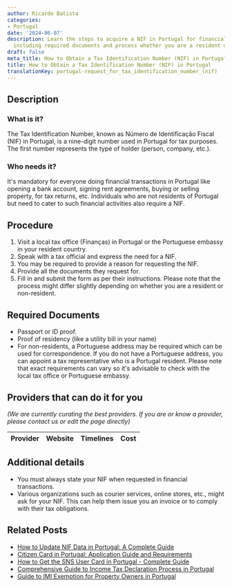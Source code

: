 ```yaml
---
author: Ricardo Batista
categories:
- Portugal
date: '2024-06-07'
description: Learn the steps to acquire a NIF in Portugal for financial activities
  including required documents and process whether you are a resident or non-resident.
draft: false
meta_title: How to Obtain a Tax Identification Number (NIF) in Portugal
title: How to Obtain a Tax Identification Number (NIF) in Portugal
translationKey: portugal-request_for_tax_identification_number_(nif)
---
```


## Description
### What is it?
The Tax Identification Number, known as Número de Identificação Fiscal (NIF) in Portugal, is a nine-digit number used in Portugal for tax purposes. The first number represents the type of holder (person, company, etc.). 

### Who needs it?
It's mandatory for everyone doing financial transactions in Portugal like opening a bank account, signing rent agreements, buying or selling property, for tax returns, etc. Individuals who are not residents of Portugal but need to cater to such financial activities also require a NIF.

## Procedure
1. Visit a local tax office (Finanças) in Portugal or the Portuguese embassy in your resident country.
2. Speak with a tax official and express the need for a NIF.
3. You may be required to provide a reason for requesting the NIF.
4. Provide all the documents they request for.
5. Fill in and submit the form as per their instructions.
Please note that the process might differ slightly depending on whether you are a resident or non-resident.

## Required Documents
- Passport or ID proof.
- Proof of residency (like a utility bill in your name)
- For non-residents, a Portuguese address may be required which can be used for correspondence. If you do not have a Portuguese address, you can appoint a tax representative who is a Portugal resident.
Please note that exact requirements can vary so it's advisable to check with the local tax office or Portuguese embassy.

## Providers that can do it for you

_(We are currently curating the best providers. If you are or know a provider, please contact us or edit the page directly)_

| Provider        |     Website     |     Timelines    |       Cost      |
| :-------------: | :-------------: |  :-------------: | :-------------: |

## Additional details
- You must always state your NIF when requested in financial transactions.
- Various organizations such as courier services, online stores, etc., might ask for your NIF. This can help them issue you an invoice or to comply with their tax obligations.


## Related Posts

- [How to Update NIF Data in Portugal: A Complete Guide](https://tramitit.com/guides/portugal/request_for_change_of_nif_data/)
- [Citizen Card in Portugal: Application Guide and Requirements](https://tramitit.com/guides/portugal/request_for_citizen_card/)
- [How to Get the SNS User Card in Portugal - Complete Guide](https://tramitit.com/guides/portugal/request_for_sns_user_card/)
- [Comprehensive Guide to Income Tax Declaration Process in Portugal](https://tramitit.com/guides/portugal/request_for_income_tax_declaration/)
- [Guide to IMI Exemption for Property Owners in Portugal](https://tramitit.com/guides/portugal/request_for_imi_exemption/)